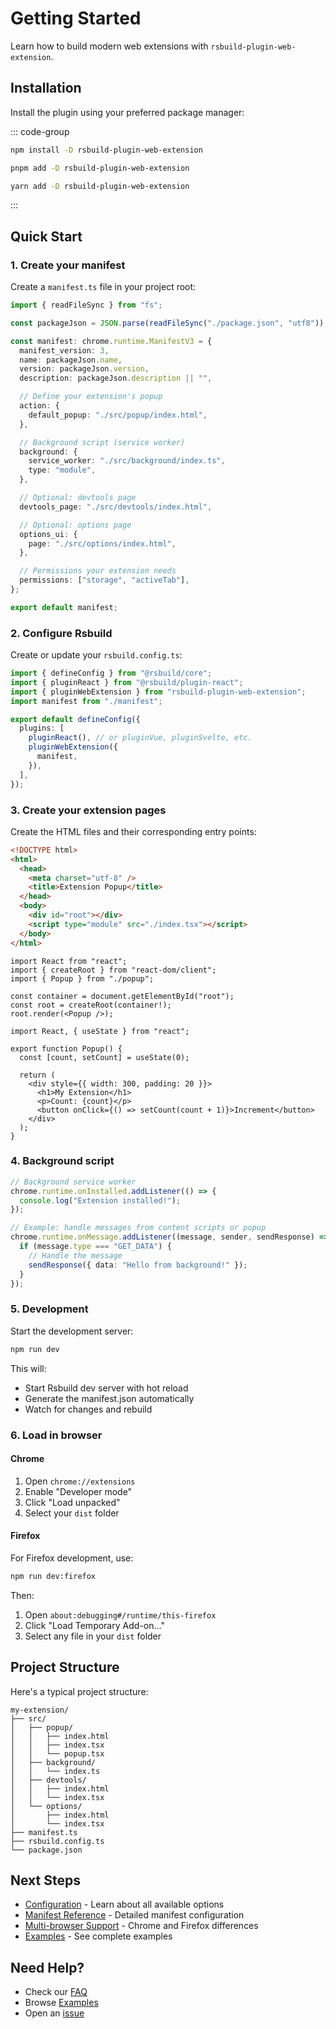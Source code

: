 # Getting Started

Learn how to build modern web extensions with `rsbuild-plugin-web-extension`.

## Installation

Install the plugin using your preferred package manager:

::: code-group

```bash [npm]
npm install -D rsbuild-plugin-web-extension
```

```bash [pnpm]
pnpm add -D rsbuild-plugin-web-extension
```

```bash [yarn]
yarn add -D rsbuild-plugin-web-extension
```

:::

## Quick Start

### 1. Create your manifest

Create a `manifest.ts` file in your project root:

```typescript title="manifest.ts"
import { readFileSync } from "fs";

const packageJson = JSON.parse(readFileSync("./package.json", "utf8"));

const manifest: chrome.runtime.ManifestV3 = {
  manifest_version: 3,
  name: packageJson.name,
  version: packageJson.version,
  description: packageJson.description || "",

  // Define your extension's popup
  action: {
    default_popup: "./src/popup/index.html",
  },

  // Background script (service worker)
  background: {
    service_worker: "./src/background/index.ts",
    type: "module",
  },

  // Optional: devtools page
  devtools_page: "./src/devtools/index.html",

  // Optional: options page
  options_ui: {
    page: "./src/options/index.html",
  },

  // Permissions your extension needs
  permissions: ["storage", "activeTab"],
};

export default manifest;
```

### 2. Configure Rsbuild

Create or update your `rsbuild.config.ts`:

```typescript title="rsbuild.config.ts"
import { defineConfig } from "@rsbuild/core";
import { pluginReact } from "@rsbuild/plugin-react";
import { pluginWebExtension } from "rsbuild-plugin-web-extension";
import manifest from "./manifest";

export default defineConfig({
  plugins: [
    pluginReact(), // or pluginVue, pluginSvelte, etc.
    pluginWebExtension({
      manifest,
    }),
  ],
});
```

### 3. Create your extension pages

Create the HTML files and their corresponding entry points:

```html title="src/popup/index.html"
<!DOCTYPE html>
<html>
  <head>
    <meta charset="utf-8" />
    <title>Extension Popup</title>
  </head>
  <body>
    <div id="root"></div>
    <script type="module" src="./index.tsx"></script>
  </body>
</html>
```

```tsx title="src/popup/index.tsx"
import React from "react";
import { createRoot } from "react-dom/client";
import { Popup } from "./popup";

const container = document.getElementById("root");
const root = createRoot(container!);
root.render(<Popup />);
```

```tsx title="src/popup/popup.tsx"
import React, { useState } from "react";

export function Popup() {
  const [count, setCount] = useState(0);

  return (
    <div style={{ width: 300, padding: 20 }}>
      <h1>My Extension</h1>
      <p>Count: {count}</p>
      <button onClick={() => setCount(count + 1)}>Increment</button>
    </div>
  );
}
```

### 4. Background script

```typescript title="src/background/index.ts"
// Background service worker
chrome.runtime.onInstalled.addListener(() => {
  console.log("Extension installed!");
});

// Example: handle messages from content scripts or popup
chrome.runtime.onMessage.addListener((message, sender, sendResponse) => {
  if (message.type === "GET_DATA") {
    // Handle the message
    sendResponse({ data: "Hello from background!" });
  }
});
```

### 5. Development

Start the development server:

```bash
npm run dev
```

This will:

- Start Rsbuild dev server with hot reload
- Generate the manifest.json automatically
- Watch for changes and rebuild

### 6. Load in browser

#### Chrome

1. Open `chrome://extensions`
2. Enable "Developer mode"
3. Click "Load unpacked"
4. Select your `dist` folder

#### Firefox

For Firefox development, use:

```bash
npm run dev:firefox
```

Then:

1. Open `about:debugging#/runtime/this-firefox`
2. Click "Load Temporary Add-on..."
3. Select any file in your `dist` folder

## Project Structure

Here's a typical project structure:

```
my-extension/
├── src/
│   ├── popup/
│   │   ├── index.html
│   │   ├── index.tsx
│   │   └── popup.tsx
│   ├── background/
│   │   └── index.ts
│   ├── devtools/
│   │   ├── index.html
│   │   └── index.tsx
│   └── options/
│       ├── index.html
│       └── index.tsx
├── manifest.ts
├── rsbuild.config.ts
└── package.json
```

## Next Steps

- [Configuration](/guide/configuration) - Learn about all available options
- [Manifest Reference](/guide/manifest) - Detailed manifest configuration
- [Multi-browser Support](/guide/multi-browser) - Chrome and Firefox differences
- [Examples](/guide/examples) - See complete examples

## Need Help?

- Check our [FAQ](/guide/faq)
- Browse [Examples](https://github.com/filc-dev/rsbuild-plugin-web-extension/tree/main/examples)
- Open an [issue](https://github.com/filc-dev/rsbuild-plugin-web-extension/issues)
